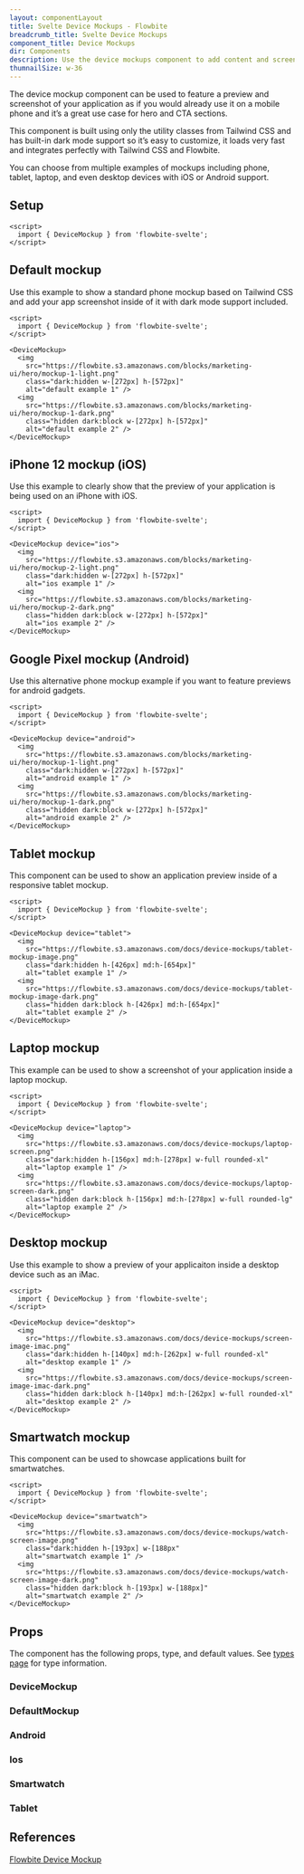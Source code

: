 ```yaml
---
layout: componentLayout
title: Svelte Device Mockups - Flowbite
breadcrumb_title: Svelte Device Mockups
component_title: Device Mockups
dir: Components
description: Use the device mockups component to add content and screenshot previews of your application inside phone and tablet frames coded with Tailwind CSS and Flowbite
thumnailSize: w-36
---
```


<script>
  import { TableProp, TableDefaultRow, } from '../../utils'
  import { P, A } from '$lib'

  import { props as DeviceMockup } from '../../props/DeviceMockup.json'
  import { props as Android } from '../../props/Android.json'
  import { props as DefaultMockup } from '../../props/DefaultMockup.json'
  import { props as Ios } from '../../props/Ios.json'
  import { props as Smartwatch } from '../../props/Smartwatch.json'
  import { props as Tablet } from '../../props/Tablet.json'

  // Slots
  let slotHeader = ['Name', 'Description']
  let slotItems = [['default', 'For a button label.']]
</script>

The device mockup component can be used to feature a preview and screenshot of your application as if you would already use it on a mobile phone and it’s a great use case for hero and CTA sections.

This component is built using only the utility classes from Tailwind CSS and has built-in dark mode support so it’s easy to customize, it loads very fast and integrates perfectly with Tailwind CSS and Flowbite.

You can choose from multiple examples of mockups including phone, tablet, laptop, and even desktop devices with iOS or Android support.

## Setup

```svelte example hideOutput
<script>
  import { DeviceMockup } from 'flowbite-svelte';
</script>
```

## Default mockup

Use this example to show a standard phone mockup based on Tailwind CSS and add your app screenshot inside of it with dark mode support included.

```svelte example
<script>
  import { DeviceMockup } from 'flowbite-svelte';
</script>

<DeviceMockup>
  <img
    src="https://flowbite.s3.amazonaws.com/blocks/marketing-ui/hero/mockup-1-light.png"
    class="dark:hidden w-[272px] h-[572px]"
    alt="default example 1" />
  <img
    src="https://flowbite.s3.amazonaws.com/blocks/marketing-ui/hero/mockup-1-dark.png"
    class="hidden dark:block w-[272px] h-[572px]"
    alt="default example 2" />
</DeviceMockup>
```

## iPhone 12 mockup (iOS)

Use this example to clearly show that the preview of your application is being used on an iPhone with iOS.

```svelte example
<script>
  import { DeviceMockup } from 'flowbite-svelte';
</script>

<DeviceMockup device="ios">
  <img
    src="https://flowbite.s3.amazonaws.com/blocks/marketing-ui/hero/mockup-2-light.png"
    class="dark:hidden w-[272px] h-[572px]"
    alt="ios example 1" />
  <img
    src="https://flowbite.s3.amazonaws.com/blocks/marketing-ui/hero/mockup-2-dark.png"
    class="hidden dark:block w-[272px] h-[572px]"
    alt="ios example 2" />
</DeviceMockup>
```

## Google Pixel mockup (Android)

Use this alternative phone mockup example if you want to feature previews for android gadgets.

```svelte example
<script>
  import { DeviceMockup } from 'flowbite-svelte';
</script>

<DeviceMockup device="android">
  <img
    src="https://flowbite.s3.amazonaws.com/blocks/marketing-ui/hero/mockup-1-light.png"
    class="dark:hidden w-[272px] h-[572px]"
    alt="android example 1" />
  <img
    src="https://flowbite.s3.amazonaws.com/blocks/marketing-ui/hero/mockup-1-dark.png"
    class="hidden dark:block w-[272px] h-[572px]"
    alt="android example 2" />
</DeviceMockup>
```

## Tablet mockup

This component can be used to show an application preview inside of a responsive tablet mockup.

```svelte example
<script>
  import { DeviceMockup } from 'flowbite-svelte';
</script>

<DeviceMockup device="tablet">
  <img
    src="https://flowbite.s3.amazonaws.com/docs/device-mockups/tablet-mockup-image.png"
    class="dark:hidden h-[426px] md:h-[654px]"
    alt="tablet example 1" />
  <img
    src="https://flowbite.s3.amazonaws.com/docs/device-mockups/tablet-mockup-image-dark.png"
    class="hidden dark:block h-[426px] md:h-[654px]"
    alt="tablet example 2" />
</DeviceMockup>
```

## Laptop mockup

This example can be used to show a screenshot of your application inside a laptop mockup.

```svelte example
<script>
  import { DeviceMockup } from 'flowbite-svelte';
</script>

<DeviceMockup device="laptop">
  <img
    src="https://flowbite.s3.amazonaws.com/docs/device-mockups/laptop-screen.png"
    class="dark:hidden h-[156px] md:h-[278px] w-full rounded-xl"
    alt="laptop example 1" />
  <img
    src="https://flowbite.s3.amazonaws.com/docs/device-mockups/laptop-screen-dark.png"
    class="hidden dark:block h-[156px] md:h-[278px] w-full rounded-lg"
    alt="laptop example 2" />
</DeviceMockup>
```

## Desktop mockup

Use this example to show a preview of your applicaiton inside a desktop device such as an iMac.

```svelte example
<script>
  import { DeviceMockup } from 'flowbite-svelte';
</script>

<DeviceMockup device="desktop">
  <img
    src="https://flowbite.s3.amazonaws.com/docs/device-mockups/screen-image-imac.png"
    class="dark:hidden h-[140px] md:h-[262px] w-full rounded-xl"
    alt="desktop example 1" />
  <img
    src="https://flowbite.s3.amazonaws.com/docs/device-mockups/screen-image-imac-dark.png"
    class="hidden dark:block h-[140px] md:h-[262px] w-full rounded-xl"
    alt="desktop example 2" />
</DeviceMockup>
```

## Smartwatch mockup

This component can be used to showcase applications built for smartwatches.

```svelte example
<script>
  import { DeviceMockup } from 'flowbite-svelte';
</script>

<DeviceMockup device="smartwatch">
  <img
    src="https://flowbite.s3.amazonaws.com/docs/device-mockups/watch-screen-image.png"
    class="dark:hidden h-[193px] w-[188px"
    alt="smartwatch example 1" />
  <img
    src="https://flowbite.s3.amazonaws.com/docs/device-mockups/watch-screen-image-dark.png"
    class="hidden dark:block h-[193px] w-[188px]"
    alt="smartwatch example 2" />
</DeviceMockup>
```

## Props

The component has the following props, type, and default values. See <A href="/docs/pages/typescript">types page</A> for type information.

### DeviceMockup

<TableProp>
  <TableDefaultRow items={DeviceMockup} rowState='hover' />
</TableProp>

### DefaultMockup

<TableProp>
  <TableDefaultRow items={DefaultMockup} rowState='hover' />
</TableProp>

### Android

<TableProp>
  <TableDefaultRow items={Android} rowState='hover' />
</TableProp>

### Ios

<TableProp>
  <TableDefaultRow items={Ios} rowState='hover' />
</TableProp>

### Smartwatch

<TableProp>
  <TableDefaultRow items={Smartwatch} rowState='hover' />
</TableProp>

### Tablet

<TableProp>
  <TableDefaultRow items={Tablet} rowState='hover' />
</TableProp>

## References

<P>
  <A href="https://flowbite.com/docs/components/device-mockups/" target="_blank" rel="noreferrer" class="link"
    >Flowbite Device Mockup</A>
</P>

